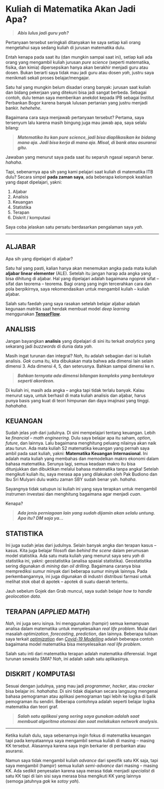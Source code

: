 Kuliah di Matematika Akan Jadi Apa?
================

> ***Abis lulus jadi guru yah?***

Pertanyaan tersebut seringkali ditanyakan ke saya setiap kali orang
mengetahui saya sedang kuliah di jurusan matematika dulu.

Entah kenapa pada saat itu (dan mungkin sampai saat ini), setiap kali
ada orang yang mengambil kuliah jurusan *pure science* (seperti
matematika, fisika, dan kimia) dipersepsikan hanya akan berakhir menjadi
guru atau dosen. Bukan berarti saya tidak mau jadi guru atau dosen
*yah*, justru saya menikmati sekali proses belajar/mengajar.

Satu hal yang mungkin belum disadari orang banyak: jurusan saat kuliah
dan bidang pekerjaan yang ditekuni bisa jadi sangat berbeda. Sebagai
contoh, dulu teman saya memberikan anekdot kepada IPB sebagai Institut
Perbankan Bogor karena banyak lulusan pertanian yang justru menjadi
bankir. *hehehehe*.

Bagaimana cara saya menjawab pertanyaan tersebut? Pertama, saya
tersenyum lalu karena masih bingung juga mau jawab apa, saya selalu
bilang:

> ***Matematika itu kan pure science, jadi bisa diaplikasikan ke bidang
> mana aja. Jadi bisa kerja di mana aja. Misal, di bank atau asuransi
> gitu.***

Jawaban yang menurut saya pada saat itu separuh ngasal separuh benar.
*hahaha*.

Tapi, sebenarnya apa sih yang kami pelajari saat kuliah di matematika
ITB dulu? Secara simpel **pada zaman saya**, ada beberapa kelompok
keahlian yang dapat dipelajari, yakni:

1.  Aljabar
2.  Analisis
3.  Keuangan
4.  Statistika
5.  Terapan
6.  Diskrit / komputasi

Saya coba jelaskan satu persatu berdasarkan pengalaman saya *yah*.

-----

## ALJABAR

Apa sih yang dipelajari di aljabar?

Satu hal yang pasti, kalian hanya akan menemukan angka pada mata kuliah
**aljabar linear elementer** (ALE). Setelah itu jangan harap ada angka
yang bisa dihitung di aljabar. Hal yang dipelajari adalah bagaimana
*ngoprek* sifat – sifat dan teorema – teorema. Bagi orang yang ingin
tercerahkan cara dan pola berpikirnya, saya rekomendasikan untuk
mengambil kuliah – kuliah aljabar.

Salah satu faedah yang saya rasakan setelah belajar aljabar adalah
kegunaan matriks saat hendak membuat model *deep learning* menggunakan
[**TensorFlow**](https://ikanx101.com/blog/deep-nutrisari/#tensorflow-dan-keras).

## ANALISIS

Jangan bayangkan **analisis** yang dipelajari di sini itu terkait
*analytics* yang sekarang jadi *buzzwords* di dunia data *yah*.

Masih ingat turunan dan integral? *Nah*, itu adalah sebagian dari isi
kuliah analisis. *Gak* cuma itu, kita dibukakan mata bahwa ada dimensi
lain selain dimensi 3. Ada dimensi 4, 5, dan seterusnya. Bahkan sampai
dimensi ke n. 

> ***Bahkan ternyata ada dimensi bilangan kompleks yang bentuknya
> seperti akordeon.***

Di kuliah ini, masih ada angka – angka tapi tidak terlalu banyak. Kalau
menurut saya, untuk berhasil di mata kuliah analisis dan aljabar, harus
punya basis yang kuat di teori himpunan dan daya imajinasi yang tinggi.
*hahahaha*.

## KEUANGAN

Sudah jelas *yah* dari judulnya. Di sini mempelajari tentang keuangan.
Lebih ke *financial – math engineering*. Dulu saya belajar apa itu
saham, *option*, *future*, dan lainnya. Lalu bagaimana menghitung
peluang nilainya akan naik atau turun. Ada mata kuliah S2 matematika
keuangan yang pernah saya ambil pada saat kuliah, yakni: **Matematika
Keuangan Internasional**. Ini adalah mata kuliah yang membahas dan
memodelkan makro ekonomi dalam bahasa matematika. Serunya lagi, semua
keadaan makro itu bisa ditunjukkan dan dibuktikan melalui bahasa
matematika tanpa angka\! Setelah mengikuti kuliah itu, saya merasa apa
yang dilakukan oleh Pak Budiono dan Ibu Sri Mulyani dulu waktu zaman SBY
sudah benar yah. *hahaha*.

Sayangnya tidak satupun isi kuliah ini yang saya terapkan untuk
mengambil instrumen investasi dan menghitung bagaimana agar menjadi
*cuan*.

Kenapa?

> ***Ada jenis perniagaan lain yang sudah dijamin akan selalu untung.
> Apa itu? DM saja ya…***

## STATISTIKA

Ini juga sudah jelas dari judulnya. Selain banyak angka dan terapan
kasus – kasus. Kita juga belajar filosofi dan *behind the scene* dalam
perumusan model statistika. Ada satu mata kuliah yang menurut saya seru
*yah* di statistika ini, yakni: geostatistika (analisa spasial
statistika). Geostatistika sering digunakan di *mining* dan *oil
drilling*. Bagaimana caranya bisa memprediksi sumur minyak dari beberapa
sumur minyak lainnya. Pada perkembangannya, ini juga digunakan di
industri distribusi farmasi untuk melihat stok obat di apotek – apotek
di suatu daerah tertentu.

Jauh sebelum Gojek dan Grab muncul, saya sudah belajar *how to handle
geolocation data*.

## TERAPAN (*APPLIED MATH*)

*Nah*, ini juga seru isinya. Ini menggunakan (hampir) semua kemampuan
analisa dalam matematika untuk menyelesaikan *real life problem*. Mulai
dari masalah *optimization*, *forecasting*, *prediction*, dan lainnya.
Beberapa tulisan saya terkait
[*optimization*](https://ikanx101.com/tags/#mixed-integer-linear-programming)
dan [*Covid-19 Modelling*](https://ikanx101.com/tags/#math-modelling)
adalah beberapa contoh bagaimana model matematika bisa menyelesaikan
*real life problem*.

Salah satu inti dari matematika terapan adalah matematika diferensial.
Ingat turunan sewaktu SMA? *Nah*, ini adalah salah satu aplikasinya.

## DISKRIT / KOMPUTASI

Sesuai dengan judulnya, yang mau jadi *programmer*, *hacker*, atau
*cracker* bisa belajar ini. *hahahaha*. Di sini tidak diajarkan secara
langsung mengenai bahasa pemograman atau aplikasi pemograman tapi lebih
ke logika di balik pemograman itu sendiri. Beberapa contohnya adalah
seperti belajar logika matematika dan teori graf.

> ***Salah satu aplikasi yang sering saya gunakan adalah saat membuat
> algoritma otomasi dan saat melakukan network analysis***.

-----

Ketika kuliah dulu, saya sebenarnya ingin fokus di matematika keuangan
tapi pada kenyataannya saya mengambil semua kuliah di masing – masing KK
tersebut. Alasannya karena saya ingin berkarier di perbankan atau
asuransi.

Namun saya tidak mengambil kuliah *advance* dari spesifik satu KK saja,
tapi saya mengambil (hampir) semua kuliah *semi-advance* dari masing –
masing KK. Ada sedikit penyesalan karena saya merasa tidak menjadi
*specialist* di satu KK tapi di lain sisi saya merasa bisa mengikuti KK
yang lainnya (semoga jatuhnya *gak* ke *sotoy yah*).
